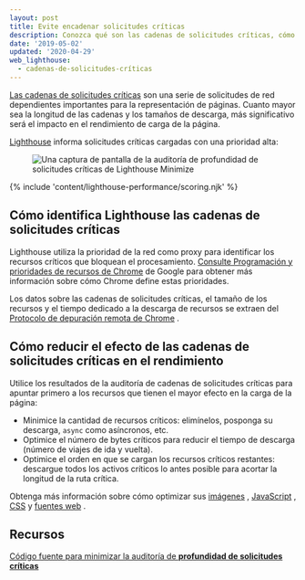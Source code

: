 ```yaml
---
layout: post
title: Evite encadenar solicitudes críticas
description: Conozca qué son las cadenas de solicitudes críticas, cómo afectan el rendimiento de la página web y cómo puede reducir el efecto.
date: '2019-05-02'
updated: '2020-04-29'
web_lighthouse:
  - cadenas-de-solicitudes-críticas
---
```


[Las cadenas de solicitudes críticas](https://developers.google.com/web/fundamentals/performance/critical-rendering-path) son una serie de solicitudes de red dependientes importantes para la representación de páginas. Cuanto mayor sea la longitud de las cadenas y los tamaños de descarga, más significativo será el impacto en el rendimiento de carga de la página.

[Lighthouse](https://developers.google.com/web/tools/lighthouse/) informa solicitudes críticas cargadas con una prioridad alta:

<figure class="w-figure"><img class="w-screenshot" src="critical-request-chains.png" alt="Una captura de pantalla de la auditoría de profundidad de solicitudes críticas de Lighthouse Minimize"></figure>

{% include 'content/lighthouse-performance/scoring.njk' %}

## Cómo identifica Lighthouse las cadenas de solicitudes críticas

Lighthouse utiliza la prioridad de la red como proxy para identificar los recursos críticos que bloquean el procesamiento. [Consulte Programación y prioridades de recursos de Chrome](https://docs.google.com/document/d/1bCDuq9H1ih9iNjgzyAL0gpwNFiEP4TZS-YLRp_RuMlc/edit) de Google para obtener más información sobre cómo Chrome define estas prioridades.

Los datos sobre las cadenas de solicitudes críticas, el tamaño de los recursos y el tiempo dedicado a la descarga de recursos se extraen del [Protocolo de depuración remota de Chrome](https://github.com/ChromeDevTools/devtools-protocol) .

## Cómo reducir el efecto de las cadenas de solicitudes críticas en el rendimiento

Utilice los resultados de la auditoría de cadenas de solicitudes críticas para apuntar primero a los recursos que tienen el mayor efecto en la carga de la página:

- Minimice la cantidad de recursos críticos: elimínelos, posponga su descarga, `async` como asíncronos, etc.
- Optimice el número de bytes críticos para reducir el tiempo de descarga (número de viajes de ida y vuelta).
- Optimice el orden en que se cargan los recursos críticos restantes: descargue todos los activos críticos lo antes posible para acortar la longitud de la ruta crítica.

Obtenga más información sobre cómo optimizar sus [imágenes](/use-imagemin-to-compress-images) , [JavaScript](/apply-instant-loading-with-prpl) , [CSS](/defer-non-critical-css) y [fuentes web](/avoid-invisible-text) .

## Recursos

[Código fuente para minimizar la auditoría de **profundidad de solicitudes críticas**](https://github.com/GoogleChrome/lighthouse/blob/master/lighthouse-core/audits/critical-request-chains.js)
